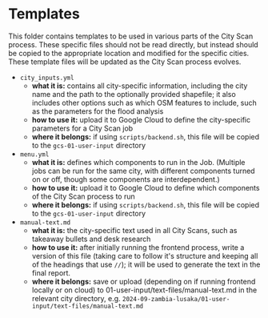 # Templates

This folder contains templates to be used in various parts of the City Scan process. These specific files should not be read directly, but instead should be copied to the appropriate location and modified for the specific cities. These template files will be updated as the City Scan process evolves.

- `city_inputs.yml` 
  - **what it is:** contains all city-specific information, including the city name and the path to the optionally provided shapefile; it also includes other options such as which OSM features to include, such as the parameters for the flood analysis
  - **how to use it:** upload it to Google Cloud to define the city-specific parameters for a City Scan job
  - **where it belongs:** if using `scripts/backend.sh`, this file will be copied to the `gcs-01-user-input` directory
- `menu.yml`
  - **what it is:** defines which components to run in the Job. (Multiple jobs can be run for the same city, with different components turned on or off, though some components are interdependent.)
  - **how to use it:** upload it to Google Cloud to define which components of the City Scan process to run
  - **where it belongs:** if using `scripts/backend.sh`, this file will be copied to the `gcs-01-user-input` directory
- `manual-text.md`
  - **what it is:** the city-specific text used in all City Scans, such as takeaway bullets and desk research
  - **how to use it:** after initially running the frontend process, write a version of this file (taking care to follow it's structure and keeping all of the headings that use `//`); it will be used to generate the text in the final report.
  - **where it belongs:** save or upload (depending on if running frontend locally or on cloud) to 01-user-input/text-files/manual-text.md in the relevant city directory, e.g. `2024-09-zambia-lusaka/01-user-input/text-files/manual-text.md`